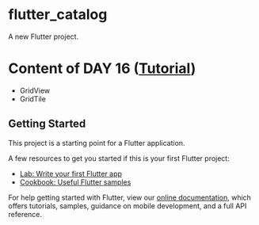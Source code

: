 # flutter_catalog

A new Flutter project.

# Content of DAY 16 ([Tutorial](https://www.youtube.com/watch?v=K3CpuGVAFGc&list=PLrjrqTcKCnhTXI2GyPkaQF47inLp6LoIC&index=16))

- GridView
- GridTile


## Getting Started

This project is a starting point for a Flutter application.

A few resources to get you started if this is your first Flutter project:

- [Lab: Write your first Flutter app](https://flutter.dev/docs/get-started/codelab)
- [Cookbook: Useful Flutter samples](https://flutter.dev/docs/cookbook)

For help getting started with Flutter, view our
[online documentation](https://flutter.dev/docs), which offers tutorials,
samples, guidance on mobile development, and a full API reference.
